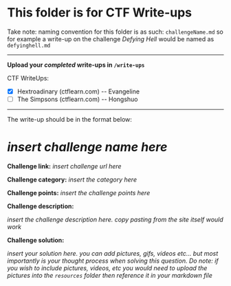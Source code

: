 # This folder is for CTF Write-ups

Take note: naming convention for this folder is as such: `challengeName.md` so for example a write-up on the challenge _Defying Hell_ would be named as `defyinghell.md`

---

**Upload your *__completed__* write-ups in `/write-ups`**

CTF WriteUps:
- [x] Hextroadinary (ctflearn.com) -- Evangeline
- [ ] The Simpsons (ctflearn.com) -- Hongshuo

---

The write-up should be in the format below: 

# _insert challenge name here_

**Challenge link:** _insert challenge url here_

**Challenge category:** _insert the category here_

**Challenge points:** _insert the challenge points here_

**Challenge description:** 

_insert the challenge description here. copy pasting from the site itself would work_

**Challenge solution:**

_insert your solution here. you can add pictures, gifs, videos etc... but most importantly is your thought process when solving this question. Do note: if you wish to include pictures, videos, etc you would need to upload the pictures into the `resources` folder then reference it in your markdown file_
